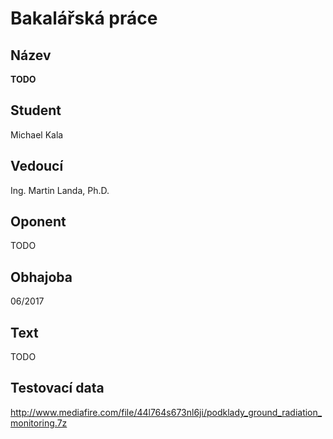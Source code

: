# Bakalářská práce

## Název

**TODO**

## Student

Michael Kala

## Vedoucí

Ing. Martin Landa, Ph.D.

## Oponent

TODO

## Obhajoba

06/2017

## Text

TODO

## Testovací data

http://www.mediafire.com/file/44l764s673nl6ji/podklady_ground_radiation_monitoring.7z
